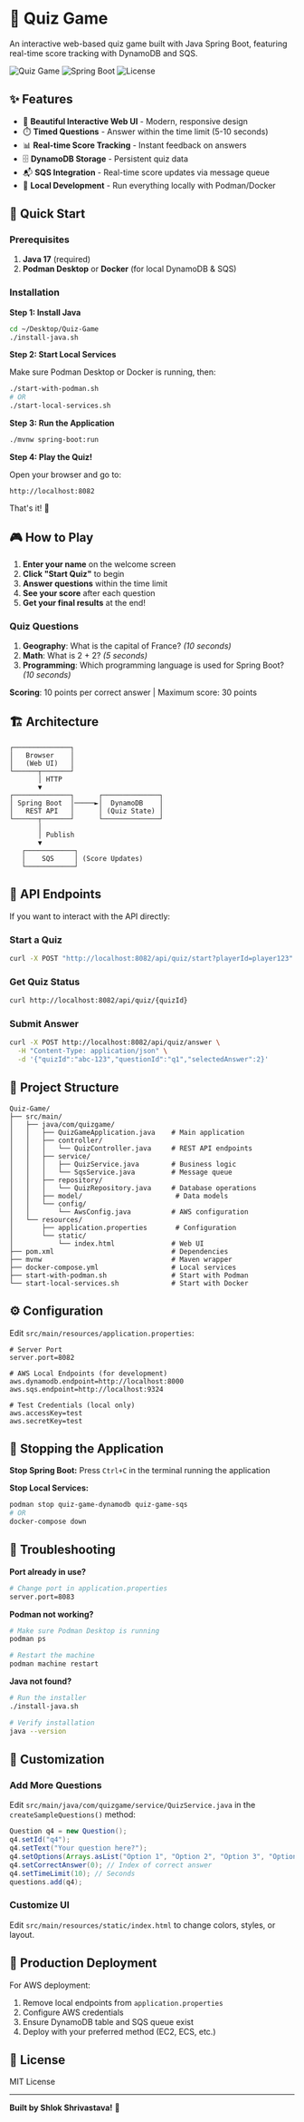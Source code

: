 # 🎯 Quiz Game

An interactive web-based quiz game built with Java Spring Boot, featuring real-time score tracking with DynamoDB and SQS.

![Quiz Game](https://img.shields.io/badge/Java-17-orange) ![Spring Boot](https://img.shields.io/badge/Spring%20Boot-3.1.5-green) ![License](https://img.shields.io/badge/license-MIT-blue)

## ✨ Features

- 🎨 **Beautiful Interactive Web UI** - Modern, responsive design
- ⏱️ **Timed Questions** - Answer within the time limit (5-10 seconds)
- 📊 **Real-time Score Tracking** - Instant feedback on answers
- 🗄️ **DynamoDB Storage** - Persistent quiz data
- 📬 **SQS Integration** - Real-time score updates via message queue
- 🐳 **Local Development** - Run everything locally with Podman/Docker

## 🚀 Quick Start

### Prerequisites

1. **Java 17** (required)
2. **Podman Desktop** or **Docker** (for local DynamoDB & SQS)

### Installation

**Step 1: Install Java**
```bash
cd ~/Desktop/Quiz-Game
./install-java.sh
```

**Step 2: Start Local Services**

Make sure Podman Desktop or Docker is running, then:
```bash
./start-with-podman.sh
# OR
./start-local-services.sh
```

**Step 3: Run the Application**
```bash
./mvnw spring-boot:run
```

**Step 4: Play the Quiz!**

Open your browser and go to:
```
http://localhost:8082
```

That's it! 🎉

## 🎮 How to Play

1. **Enter your name** on the welcome screen
2. **Click "Start Quiz"** to begin
3. **Answer questions** within the time limit
4. **See your score** after each question
5. **Get your final results** at the end!

### Quiz Questions

1. **Geography**: What is the capital of France? *(10 seconds)*
2. **Math**: What is 2 + 2? *(5 seconds)*
3. **Programming**: Which programming language is used for Spring Boot? *(10 seconds)*

**Scoring**: 10 points per correct answer | Maximum score: 30 points

## 🏗️ Architecture

```
┌──────────────┐
│   Browser    │
│   (Web UI)   │
└──────┬───────┘
       │ HTTP
       ▼
┌──────────────┐      ┌──────────────┐
│ Spring Boot  │─────►│  DynamoDB    │
│   REST API   │      │ (Quiz State) │
└──────┬───────┘      └──────────────┘
       │
       │ Publish
       ▼
   ┌────────────┐
   │    SQS     │ (Score Updates)
   └────────────┘
```

## 📡 API Endpoints

If you want to interact with the API directly:

### Start a Quiz
```bash
curl -X POST "http://localhost:8082/api/quiz/start?playerId=player123"
```

### Get Quiz Status
```bash
curl http://localhost:8082/api/quiz/{quizId}
```

### Submit Answer
```bash
curl -X POST http://localhost:8082/api/quiz/answer \
  -H "Content-Type: application/json" \
  -d '{"quizId":"abc-123","questionId":"q1","selectedAnswer":2}'
```

## 📂 Project Structure

```
Quiz-Game/
├── src/main/
│   ├── java/com/quizgame/
│   │   ├── QuizGameApplication.java    # Main application
│   │   ├── controller/
│   │   │   └── QuizController.java     # REST API endpoints
│   │   ├── service/
│   │   │   ├── QuizService.java        # Business logic
│   │   │   └── SqsService.java         # Message queue
│   │   ├── repository/
│   │   │   └── QuizRepository.java     # Database operations
│   │   ├── model/                       # Data models
│   │   └── config/
│   │       └── AwsConfig.java          # AWS configuration
│   └── resources/
│       ├── application.properties       # Configuration
│       └── static/
│           └── index.html              # Web UI
├── pom.xml                             # Dependencies
├── mvnw                                # Maven wrapper
├── docker-compose.yml                  # Local services
├── start-with-podman.sh                # Start with Podman
└── start-local-services.sh             # Start with Docker
```

## ⚙️ Configuration

Edit `src/main/resources/application.properties`:

```properties
# Server Port
server.port=8082

# AWS Local Endpoints (for development)
aws.dynamodb.endpoint=http://localhost:8000
aws.sqs.endpoint=http://localhost:9324

# Test Credentials (local only)
aws.accessKey=test
aws.secretKey=test
```

## 🛑 Stopping the Application

**Stop Spring Boot:**
Press `Ctrl+C` in the terminal running the application

**Stop Local Services:**
```bash
podman stop quiz-game-dynamodb quiz-game-sqs
# OR
docker-compose down
```

## 🐛 Troubleshooting

**Port already in use?**
```bash
# Change port in application.properties
server.port=8083
```

**Podman not working?**
```bash
# Make sure Podman Desktop is running
podman ps

# Restart the machine
podman machine restart
```

**Java not found?**
```bash
# Run the installer
./install-java.sh

# Verify installation
java --version
```

## 🎨 Customization

### Add More Questions

Edit `src/main/java/com/quizgame/service/QuizService.java` in the `createSampleQuestions()` method:

```java
Question q4 = new Question();
q4.setId("q4");
q4.setText("Your question here?");
q4.setOptions(Arrays.asList("Option 1", "Option 2", "Option 3", "Option 4"));
q4.setCorrectAnswer(0); // Index of correct answer
q4.setTimeLimit(10); // Seconds
questions.add(q4);
```

### Customize UI

Edit `src/main/resources/static/index.html` to change colors, styles, or layout.

## 🚢 Production Deployment

For AWS deployment:

1. Remove local endpoints from `application.properties`
2. Configure AWS credentials
3. Ensure DynamoDB table and SQS queue exist
4. Deploy with your preferred method (EC2, ECS, etc.)

## 📄 License

MIT License

---

**Built by Shlok Shrivastava!** 🎯
